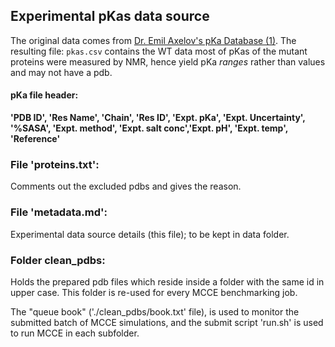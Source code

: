 
## Experimental pKas data source
The original data comes from [Dr. Emil Axelov's pKa Database (1)](http://compbio.clemson.edu/lab/software/5/). 
The resulting file: `pkas.csv` contains the WT data most of pKas of the mutant proteins were measured by NMR, hence
yield pKa _ranges_ rather than values and may not have a pdb.

#### pKa file header:
**'PDB ID', 'Res Name', 'Chain', 'Res ID', 'Expt. pKa', 'Expt. Uncertainty', '%SASA', 'Expt. method', 'Expt. salt conc','Expt. pH', 'Expt. temp', 'Reference'**

### File 'proteins.txt':
Comments out the excluded pdbs and gives the reason.
### File 'metadata.md':
Experimental data source details (this file); to be kept in data folder.
### Folder clean_pdbs:
Holds the prepared pdb files which reside inside a folder with the same id in upper case.
This folder is re-used for every MCCE benchmarking job.

The "queue book" ('./clean_pdbs/book.txt' file), is used to monitor the submitted batch
of MCCE simulations, and the submit script 'run.sh' is used to run MCCE in each subfolder.
